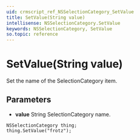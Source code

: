 ```yaml
---
uid: crmscript_ref_NSSelectionCategory_SetValue
title: SetValue(String value)
intellisense: NSSelectionCategory.SetValue
keywords: NSSelectionCategory, SetValue
so.topic: reference
---
```


# SetValue(String value)

Set the name of the SelectionCategory item.

## Parameters

* **value** String SelectionCategory name.

```crmscript
NSSelectionCategory thing;
thing.SetValue("frotz");
```

